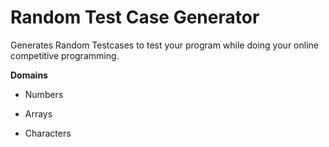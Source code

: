 # Random Test Case Generator

Generates Random Testcases to test your program while doing your online competitive programming.

**Domains**

* Numbers

* Arrays

* Characters
